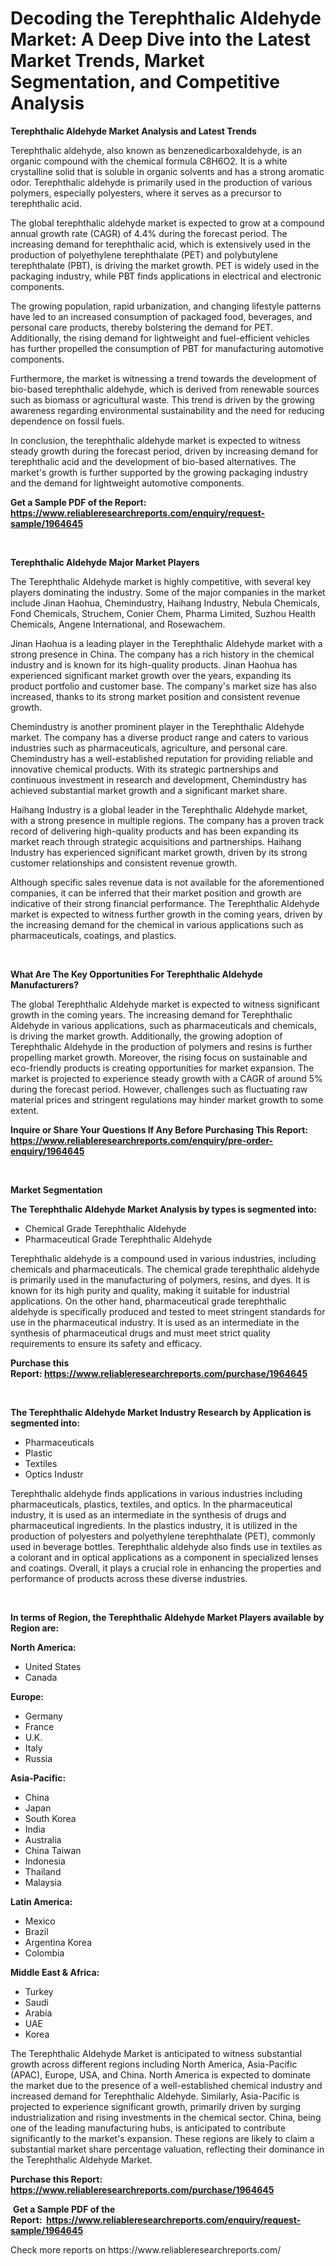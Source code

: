 <p><h1>Decoding the Terephthalic Aldehyde Market: A Deep Dive into the Latest Market Trends, Market Segmentation, and Competitive Analysis</h1></p><p><strong>Terephthalic Aldehyde Market Analysis and Latest Trends</strong></p>
<p><p>Terephthalic aldehyde, also known as benzenedicarboxaldehyde, is an organic compound with the chemical formula C8H6O2. It is a white crystalline solid that is soluble in organic solvents and has a strong aromatic odor. Terephthalic aldehyde is primarily used in the production of various polymers, especially polyesters, where it serves as a precursor to terephthalic acid.</p><p>The global terephthalic aldehyde market is expected to grow at a compound annual growth rate (CAGR) of 4.4% during the forecast period. The increasing demand for terephthalic acid, which is extensively used in the production of polyethylene terephthalate (PET) and polybutylene terephthalate (PBT), is driving the market growth. PET is widely used in the packaging industry, while PBT finds applications in electrical and electronic components.</p><p>The growing population, rapid urbanization, and changing lifestyle patterns have led to an increased consumption of packaged food, beverages, and personal care products, thereby bolstering the demand for PET. Additionally, the rising demand for lightweight and fuel-efficient vehicles has further propelled the consumption of PBT for manufacturing automotive components.</p><p>Furthermore, the market is witnessing a trend towards the development of bio-based terephthalic aldehyde, which is derived from renewable sources such as biomass or agricultural waste. This trend is driven by the growing awareness regarding environmental sustainability and the need for reducing dependence on fossil fuels.</p><p>In conclusion, the terephthalic aldehyde market is expected to witness steady growth during the forecast period, driven by increasing demand for terephthalic acid and the development of bio-based alternatives. The market's growth is further supported by the growing packaging industry and the demand for lightweight automotive components.</p></p>
<p><strong>Get a Sample PDF of the Report:&nbsp; <a href="https://www.reliableresearchreports.com/enquiry/request-sample/1964645">https://www.reliableresearchreports.com/enquiry/request-sample/1964645</a></strong></p>
<p>&nbsp;</p>
<p><strong>Terephthalic Aldehyde Major Market Players</strong></p>
<p><p>The Terephthalic Aldehyde market is highly competitive, with several key players dominating the industry. Some of the major companies in the market include Jinan Haohua, Chemindustry, Haihang Industry, Nebula Chemicals, Fond Chemicals, Struchem, Conier Chem, Pharma Limited, Suzhou Health Chemicals, Angene International, and Rosewachem.</p><p>Jinan Haohua is a leading player in the Terephthalic Aldehyde market with a strong presence in China. The company has a rich history in the chemical industry and is known for its high-quality products. Jinan Haohua has experienced significant market growth over the years, expanding its product portfolio and customer base. The company's market size has also increased, thanks to its strong market position and consistent revenue growth.</p><p>Chemindustry is another prominent player in the Terephthalic Aldehyde market. The company has a diverse product range and caters to various industries such as pharmaceuticals, agriculture, and personal care. Chemindustry has a well-established reputation for providing reliable and innovative chemical products. With its strategic partnerships and continuous investment in research and development, Chemindustry has achieved substantial market growth and a significant market share.</p><p>Haihang Industry is a global leader in the Terephthalic Aldehyde market, with a strong presence in multiple regions. The company has a proven track record of delivering high-quality products and has been expanding its market reach through strategic acquisitions and partnerships. Haihang Industry has experienced significant market growth, driven by its strong customer relationships and consistent revenue growth.</p><p>Although specific sales revenue data is not available for the aforementioned companies, it can be inferred that their market position and growth are indicative of their strong financial performance. The Terephthalic Aldehyde market is expected to witness further growth in the coming years, driven by the increasing demand for the chemical in various applications such as pharmaceuticals, coatings, and plastics.</p></p>
<p>&nbsp;</p>
<p><strong>What Are The Key Opportunities For Terephthalic Aldehyde Manufacturers?</strong></p>
<p><p>The global Terephthalic Aldehyde market is expected to witness significant growth in the coming years. The increasing demand for Terephthalic Aldehyde in various applications, such as pharmaceuticals and chemicals, is driving the market growth. Additionally, the growing adoption of Terephthalic Aldehyde in the production of polymers and resins is further propelling market growth. Moreover, the rising focus on sustainable and eco-friendly products is creating opportunities for market expansion. The market is projected to experience steady growth with a CAGR of around 5% during the forecast period. However, challenges such as fluctuating raw material prices and stringent regulations may hinder market growth to some extent.</p></p>
<p><strong>Inquire or Share Your Questions If Any Before Purchasing This Report: <a href="https://www.reliableresearchreports.com/enquiry/pre-order-enquiry/1964645">https://www.reliableresearchreports.com/enquiry/pre-order-enquiry/1964645</a></strong></p>
<p>&nbsp;</p>
<p><strong>Market Segmentation</strong></p>
<p><strong>The Terephthalic Aldehyde Market Analysis by types is segmented into:</strong></p>
<p><ul><li>Chemical Grade Terephthalic Aldehyde</li><li>Pharmaceutical Grade Terephthalic Aldehyde</li></ul></p>
<p><p>Terephthalic aldehyde is a compound used in various industries, including chemicals and pharmaceuticals. The chemical grade terephthalic aldehyde is primarily used in the manufacturing of polymers, resins, and dyes. It is known for its high purity and quality, making it suitable for industrial applications. On the other hand, pharmaceutical grade terephthalic aldehyde is specifically produced and tested to meet stringent standards for use in the pharmaceutical industry. It is used as an intermediate in the synthesis of pharmaceutical drugs and must meet strict quality requirements to ensure its safety and efficacy.</p></p>
<p><strong>Purchase this Report:&nbsp;<a href="https://www.reliableresearchreports.com/purchase/1964645">https://www.reliableresearchreports.com/purchase/1964645</a></strong></p>
<p>&nbsp;</p>
<p><strong>The Terephthalic Aldehyde Market Industry Research by Application is segmented into:</strong></p>
<p><ul><li>Pharmaceuticals</li><li>Plastic</li><li>Textiles</li><li>Optics Industr</li></ul></p>
<p><p>Terephthalic aldehyde finds applications in various industries including pharmaceuticals, plastics, textiles, and optics. In the pharmaceutical industry, it is used as an intermediate in the synthesis of drugs and pharmaceutical ingredients. In the plastics industry, it is utilized in the production of polyesters and polyethylene terephthalate (PET), commonly used in beverage bottles. Terephthalic aldehyde also finds use in textiles as a colorant and in optical applications as a component in specialized lenses and coatings. Overall, it plays a crucial role in enhancing the properties and performance of products across these diverse industries.</p></p>
<p>&nbsp;</p>
<p><strong>In terms of Region, the Terephthalic Aldehyde Market Players available by Region are:</strong></p>
<p>
    <p> <strong> North America: </strong>
        <ul>
            <li>United States</li>
            <li>Canada</li>
        </ul>
        </p> 
    <p> <strong> Europe: </strong>
        <ul>
            <li>Germany</li>
            <li>France</li>
            <li>U.K.</li>
            <li>Italy</li>
            <li>Russia</li>
        </ul>
        </p> 
    <p> <strong> Asia-Pacific: </strong>
        <ul>
            <li>China</li>
            <li>Japan</li>
            <li>South Korea</li>
            <li>India</li>
            <li>Australia</li>
            <li>China Taiwan</li>
            <li>Indonesia</li>
            <li>Thailand</li>
            <li>Malaysia</li>
        </ul>
        </p> 
    <p> <strong> Latin America: </strong>
        <ul>
            <li>Mexico</li>
            <li>Brazil</li>
            <li>Argentina Korea</li>
            <li>Colombia</li>
        </ul>
        </p> 
    <p> <strong> Middle East & Africa: </strong>
        <ul>
            <li>Turkey</li>
            <li>Saudi</li>
            <li>Arabia</li>
            <li>UAE</li>
            <li>Korea</li>
        </ul>
    </p>
    </p>
<p><p>The Terephthalic Aldehyde Market is anticipated to witness substantial growth across different regions including North America, Asia-Pacific (APAC), Europe, USA, and China. North America is expected to dominate the market due to the presence of a well-established chemical industry and increased demand for Terephthalic Aldehyde. Similarly, Asia-Pacific is projected to experience significant growth, primarily driven by surging industrialization and rising investments in the chemical sector. China, being one of the leading manufacturing hubs, is anticipated to contribute significantly to the market's expansion. These regions are likely to claim a substantial market share percentage valuation, reflecting their dominance in the Terephthalic Aldehyde Market.</p></p>
<p><strong>Purchase this Report: <a href="https://www.reliableresearchreports.com/purchase/1964645">https://www.reliableresearchreports.com/purchase/1964645</a></strong></p>
<p>&nbsp;<strong>Get a Sample PDF of the Report:&nbsp;&nbsp;<a href="https://www.reliableresearchreports.com/enquiry/request-sample/1964645">https://www.reliableresearchreports.com/enquiry/request-sample/1964645</a></strong></p>
<p><strong></strong></p>
<p>Check more reports on https://www.reliableresearchreports.com/</p>